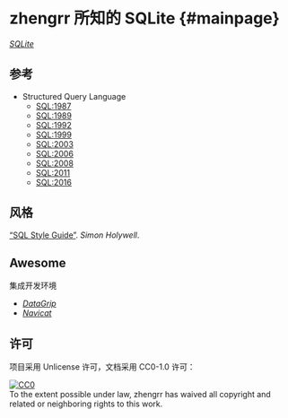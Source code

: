 # zhengrr 所知的 SQLite                                              {#mainpage}

[*SQLite*](https://sqlite.org/)

## 参考

*   Structured Query Language
    *   [SQL:1987](https://iso.org/standard/16661.html)
    *   [SQL:1989](https://iso.org/standard/16662.html)
    *   [SQL:1992](https://iso.org/standard/16663.html)
    *   [SQL:1999](https://iso.org/standard/26196.html)
    *   [SQL:2003](https://iso.org/standard/34132.html)
    *   [SQL:2006](https://iso.org/standard/38647.html)
    *   [SQL:2008](https://iso.org/standard/45498.html)
    *   [SQL:2011](https://iso.org/standard/53681.html)
    *   [SQL:2016](https://iso.org/standard/63555.html)

## 风格

[“SQL Style Guide”](https://www.sqlstyle.guide). *Simon Holywell*.

## Awesome

集成开发环境
*   [*DataGrip*](https://jetbrains.com/datagrip)
*   [*Navicat*](https://navicat.com/)

## 许可

项目采用 Unlicense 许可，文档采用 CC0-1.0 许可：

<p xmlns:dct="https://purl.org/dc/terms/">
  <a rel="license"
     href="https://creativecommons.org/publicdomain/zero/1.0/">
    <img src="https://licensebuttons.net/p/zero/1.0/88x31.png" style="border-style: none;" alt="CC0" />
  </a>
  <br />
  To the extent possible under law,
  <span resource="[_:publisher]" rel="dct:publisher">
    <span property="dct:title">zhengrr</span></span>
  has waived all copyright and related or neighboring rights to this work.
</p>
